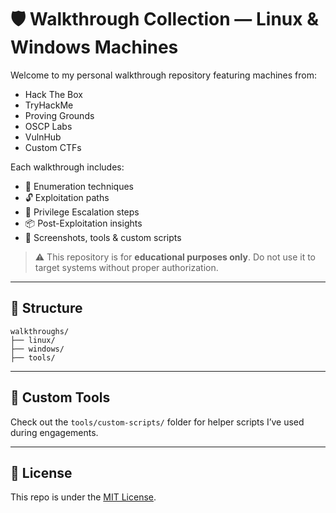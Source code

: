 # 🛡️ Walkthrough Collection — Linux & Windows Machines

Welcome to my personal walkthrough repository featuring machines from:

- Hack The Box
- TryHackMe
- Proving Grounds
- OSCP Labs
- VulnHub
- Custom CTFs

Each walkthrough includes:
- 🧠 Enumeration techniques
- 🔓 Exploitation paths
- 🚀 Privilege Escalation steps
- 📦 Post-Exploitation insights
- 📸 Screenshots, tools & custom scripts

> ⚠️ This repository is for **educational purposes only**. Do not use it to target systems without proper authorization.

---

## 📂 Structure

```
walkthroughs/
├── linux/
├── windows/
├── tools/
```

---

## 🧰 Custom Tools

Check out the `tools/custom-scripts/` folder for helper scripts I’ve used during engagements.

---

## 📜 License

This repo is under the [MIT License](LICENSE).
